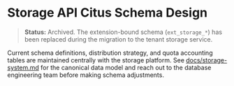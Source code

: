 # Storage API Citus Schema Design

> **Status:** Archived. The extension-bound schema (`ext_storage_*`) has been replaced during the migration to the tenant storage service.

Current schema definitions, distribution strategy, and quota accounting tables are maintained centrally with the storage platform. See [docs/storage-system.md](../../../docs/storage-system.md) for the canonical data model and reach out to the database engineering team before making schema adjustments.
